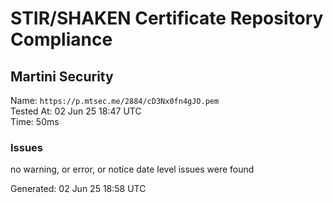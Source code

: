 # STIR/SHAKEN Certificate Repository Compliance

## Martini Security

Name: `https://p.mtsec.me/2884/cD3Nx0fn4gJO.pem`\
Tested At: 02 Jun 25 18:47 UTC\
Time: 50ms

### Issues

no warning, or error, or notice date level issues were found

Generated: 02 Jun 25 18:58 UTC